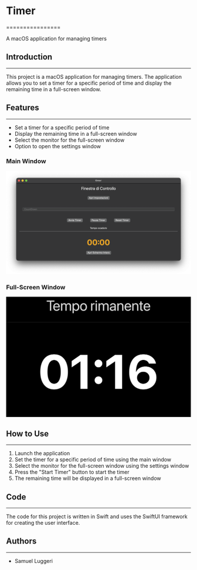 # Timer
================

A macOS application for managing timers

## Introduction
---------------

This project is a macOS application for managing timers. The application allows you to set a timer for a specific period of time and display the remaining time in a full-screen window.

## Features
------------

*   Set a timer for a specific period of time
*   Display the remaining time in a full-screen window
*   Select the monitor for the full-screen window
*   Option to open the settings window

### Main Window

![Main Window](/img/MainWin.png)

### Full-Screen Window

![Full-Screen Window](/img/Monitor.png)


## How to Use
-------------

1.  Launch the application
2.  Set the timer for a specific period of time using the main window
3.  Select the monitor for the full-screen window using the settings window
4.  Press the "Start Timer" button to start the timer
5.  The remaining time will be displayed in a full-screen window

## Code
---------

The code for this project is written in Swift and uses the SwiftUI framework for creating the user interface.

## Authors
---------

*   Samuel Luggeri

